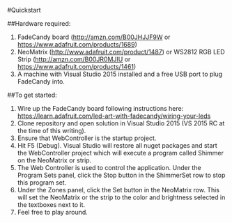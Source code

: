#Quickstart

##Hardware required:

1. FadeCandy board (http://amzn.com/B00JHJJF9W or https://www.adafruit.com/products/1689) 
2. NeoMatrix (http://www.adafruit.com/product/1487) or WS2812 RGB LED Strip (http://amzn.com/B00JR0MJIU or https://www.adafruit.com/products/1461)
3. A machine with Visual Studio 2015 installed and a free USB port to plug FadeCandy into.

##To get started: 

1. Wire up the FadeCandy board following instructions here: https://learn.adafruit.com/led-art-with-fadecandy/wiring-your-leds
2. Clone repository and open solution in Visual Studio 2015 (VS 2015 RC at the time of this writing). 
3. Ensure that WebController is the startup project.
4. Hit F5 (Debug). Visual Studio will restore all nuget packages and start the WebController project which will execute a program called Shimmer on the NeoMatrix or strip. 
5. The Web Controller is used to control the application. Under the Program Sets panel, click the Stop button in the ShimmerSet row to stop this program set.
6. Under the Zones panel, click the Set button in the NeoMatrix row. This will set the NeoMatrix or the strip to the color and brightness selected in the textboxes next to it.
7. Feel free to play around.